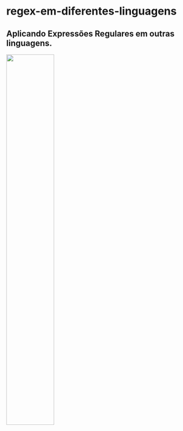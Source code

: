 # regex-em-diferentes-linguagens

<h2>Aplicando Expressões Regulares em outras linguagens.</h2>

<img style="width: 50%;d" src="https://cienciaprogramada.com.br/wp-content/uploads/2020/09/regex_destaque.png">

